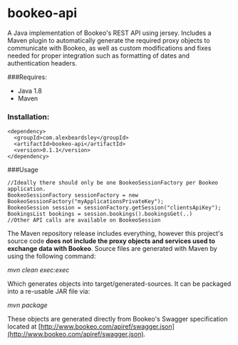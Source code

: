 # bookeo-api
A Java implementation of Bookeo's REST API using jersey. Includes a Maven plugin to automatically generate the required proxy objects to communicate with Bookeo, as well as custom modifications and fixes needed for proper integration such as formatting of dates and authentication headers.

###Requires:
* Java 1.8
* Maven

### Installation:

```
<dependency>
  <groupId>com.alexbeardsley</groupId>
  <artifactId>bookeo-api</artifactId>
  <version>0.1.1</version>
</dependency>
```

###Usage
```
//Ideally there should only be one BookeoSessionFactory per Bookeo application.
BookeoSessionFactory sessionFactory = new BookeoSessionFactory("myApplicationsPrivateKey");
BookeoSession session = sessionFactory.getSession("clientsApiKey");
BookingsList bookings = session.bookings().bookingsGet(..)
//Other API calls are available on BookeoSession
```

The Maven repository release includes everything, however this project's source code __does not include the proxy objects and services used to exchange data with Bookeo__. Source files are generated with Maven by using the following command: 

_mvn clean exec:exec_

Which generates objects into target/generated-sources. It can be packaged into a re-usable JAR file via:

_mvn package_

These objects are generated directly from Bookeo's Swagger specification located at [http://www.bookeo.com/apiref/swagger.json](http://www.bookeo.com/apiref/swagger.json).